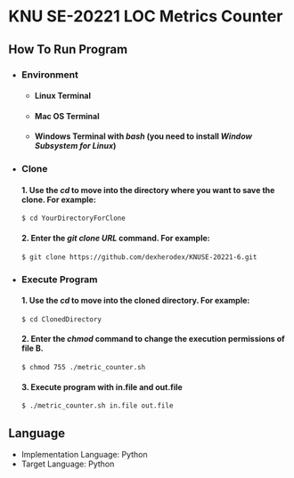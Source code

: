 KNU SE-20221 LOC Metrics Counter
==================================

How To Run Program
---------------------
* ### Environment
  + #### Linux Terminal
  + #### Mac OS Terminal
  + #### Windows Terminal with ***bash*** (you need to install ***Window Subsystem for Linux***)
* ### Clone
    #### 1. Use the ***cd*** to move into the directory where you want to save the clone. For example:
      $ cd YourDirectoryForClone
    #### 2. Enter the ***git clone URL*** command. For example:
      $ git clone https://github.com/dexherodex/KNUSE-20221-6.git

* ### Execute Program
    #### 1. Use the ***cd*** to move into the cloned directory. For example:
      $ cd ClonedDirectory
    #### 2. Enter the ***chmod*** command to change the execution permissions of file B.
      $ chmod 755 ./metric_counter.sh
    #### 3. Execute program with in.file and out.file
      $ ./metric_counter.sh in.file out.file

Language
--------
+ Implementation Language: Python
+ Target Language:   Python

